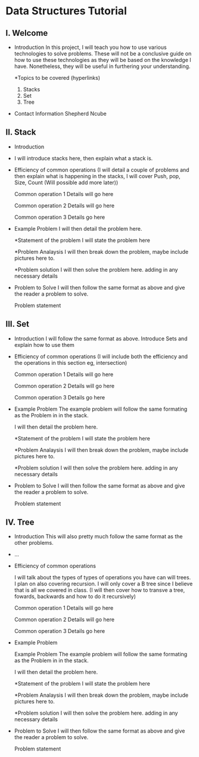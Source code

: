 # Data Structures Tutorial

## I. Welcome

* Introduction
    In this project, I will teach you how to use various technologies to solve problems. These will not be 
    a conclusive guide on how to use these technologies as they will be based on the knowledge I have. Nonetheless, they will be useful in furthering your understanding.  

    *Topics to be covered (hyperlinks)
    1. Stacks
    2. Set
    3. Tree
* Contact Information
    Shepherd Ncube
    
## II. Stack 

* Introduction
*  I will introduce stacks here, then explain what a stack is.

* Efficiency of common operations
    (I will detail a couple of problems and then explain what is happening in the stacks, I will cover Push, pop, Size, Count (Will possible add more later))
    
    Common operation 1
        Details will go here

    Common operation 2
        Details will go here
    
    Common operation 3
        Details go here

* Example Problem
    I will then detail the problem here.

    *Statement of the problem
        I will state the problem here
    
    *Problem Analaysis
        I will then break down the problem, maybe include pictures here to.

    *Problem solution
        I will then solve the problem here. adding in any necessary details
* Problem to Solve
    I will then follow the same format as above and give the reader a problem to solve.

    Problem statement


## III. Set
* Introduction
    I will follow the same format as above. Introduce Sets and explain how to use them

* Efficiency of common operations
    (I will include both the efficiency and the operations in this section eg, intersection)

    Common operation 1
        Details will go here

    Common operation 2
        Details will go here
    
    Common operation 3
        Details go here

* Example Problem
    The example problem will follow the same formating as the Problem in in the stack.

     I will then detail the problem here.

    *Statement of the problem
        I will state the problem here
    
    *Problem Analaysis
        I will then break down the problem, maybe include pictures here to.

    *Problem solution
        I will then solve the problem here. adding in any necessary details
* Problem to Solve
    I will then follow the same format as above and give the reader a problem to solve.

    Problem statement

## IV. Tree
* Introduction
    This will also pretty much follow the same format as the other problems.
* ...
* Efficiency of common operations

    I will talk about the types of types of operations you have can will trees. I plan on also covering recursion. I will only cover a B tree since I believe that is all we covered in class. (I will then cover how to transve a tree, fowards, backwards and how to do it recursively)

    Common operation 1
        Details will go here

    Common operation 2
        Details will go here
    
    Common operation 3
        Details go here
* Example Problem

    Example Problem
    The example problem will follow the same formating as the Problem in in the stack.

     I will then detail the problem here.

    *Statement of the problem
        I will state the problem here
    
    *Problem Analaysis
        I will then break down the problem, maybe include pictures here to.

    *Problem solution
        I will then solve the problem here. adding in any necessary details

* Problem to Solve
    I will then follow the same format as above and give the reader a problem to solve.

    Problem statement 





